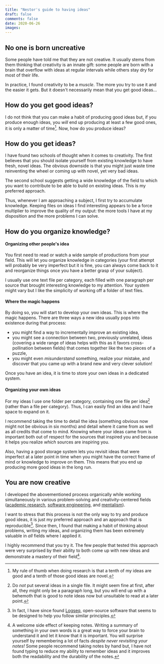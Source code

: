 ```yaml
---
title: "Nestor's guide to having ideas"
draft: false
comments: false
date: 2020-06-26
images:
---
```


## No one is born uncreative

Some people have told me that they are not creative.
It usually stems from them thinking that creativity is an innate gift: some people are born with a brain that overflow with ideas at regular intervals while others stay dry for most of their life.

In practice, I found creativity to be a *muscle*.
The more you try to use it and the easier it gets.
But it doesn't necessarily mean that you get good ideas...

## How do you get good ideas?

I do not think that you can make a habit of producing good ideas but, if you produce enough ideas, you *will* end up producing at least a few good ones, it is only a matter of time[^1].
Now, how do you produce ideas?

[^1]: My rule of thumb when doing research is that a tenth of my ideas are good and a tenth of those good ideas are novel.

## How do you get ideas?

I have found two schools of thought when it comes to creativity.
The first believes that you should isolate yourself from existing knowledge to have fresh, novel ideas.
The obvious downside is that you might just waste time reinventing the wheel or coming up with novel, yet very bad ideas.

The second school suggests getting a wide knowledge of the field to which you want to contribute to be able to build on existing ideas.
This is my preferred approach.

Thus, whenever I am approaching a subject, I first try to accumulate knowledge.
Keeping files on ideas I find interesting appears to be a force multiplier to improve the quality of my output: the more tools I have at my disposition and the more problems I can solve.

## How do you organize knowledge?

#### Organizing other people's idea

You first need to read or watch a wide sample of productions from your field.
This will let you organize knowledge in categories (your first attempt will probably be very imperfect but it is fine, you can always come back to it and reorganize things once you have a better grasp of your subject).

I usually use one text file per category, each filled with one paragraph per source that brought interesting knowledge to my attention.
Your system might vary but I like the simplicity of working off a folder of text files.

#### Where the magic happens

By doing so, you will start to develop your own ideas.
This is where the magic happens.
There are three ways a new idea usually pops into existence during that process:

* you might find a way to incrementally improve an existing idea,
* you might see a connection between two, previously unrelated, ideas (covering a wide range of ideas helps with this as it favors cross-pollination between fields) that comes together like the two pieces of a puzzle,
* you might even *misunderstand* something, realize your mistake, and discover that you came up with a brand new and very clever solution!

Once you have an idea, it is time to store your own ideas in a dedicated system.

#### Organizing your own ideas

For my ideas I use one folder per category, containing one file per idea[^2] (rather than a file per category).
Thus, I can easily find an idea and I have space to expand on it.

I recommend taking the time to detail the idea (something obvious now might not be obvious in six months) and detail where it came from as well as all credits that come to mind.
Knowing where your ideas came from is important both out of respect for the sources that inspired you and because it helps you realize *which* sources are inspiring you.

Also, having a good storage system lets you revisit ideas that were imperfect at a later point in time when you might have the correct frame of mind or knowledge to improve on them.
This means that you end up producing more good ideas in the long run.

[^2]: Do *not* put several ideas in a single file. It might seem fine at first, after all, they might only be a paragraph long, but you will end up with a behemoth that is good to note ideas now but unsuitable to read at a later point.

## You are now creative

I developed the abovementioned process organically while working simultaneously in various problem-solving and creativity-centered fields ([academic research](/content/about/research), [software engineering](/content/about/software), and [mentalism](/content/about/mentalism)). 

I want to stress that this process is not the only way to try and produce good ideas, it is just my preferred approach and an approach that is reproducible[^3].
Since then, I found that making a habit of thinking about problems, writing my ideas, and organizing them has been extremely valuable in *all* fields where I applied it.

I highly recommend that you try it.
The few people that tested this approach were very surprised by their ability to both come up with new ideas and demonstrate a mastery of their field[^4].

[^3]: In fact, I have since found [Logseq](https://logseq.com/), open-source software that seems to be designed to help you follow similar principles.

[^4]: A welcome side effect of keeping notes. Writing a summary of something in your own words is a great way to force your brain to understand it and let it know that it is important. You will surprise yourself by remembering a lot of facts *despite never revisiting your notes!*
Some people recommend taking notes by hand but, I have not found typing to reduce my ability to remember ideas and it improves both the readability and the durability of the notes.
